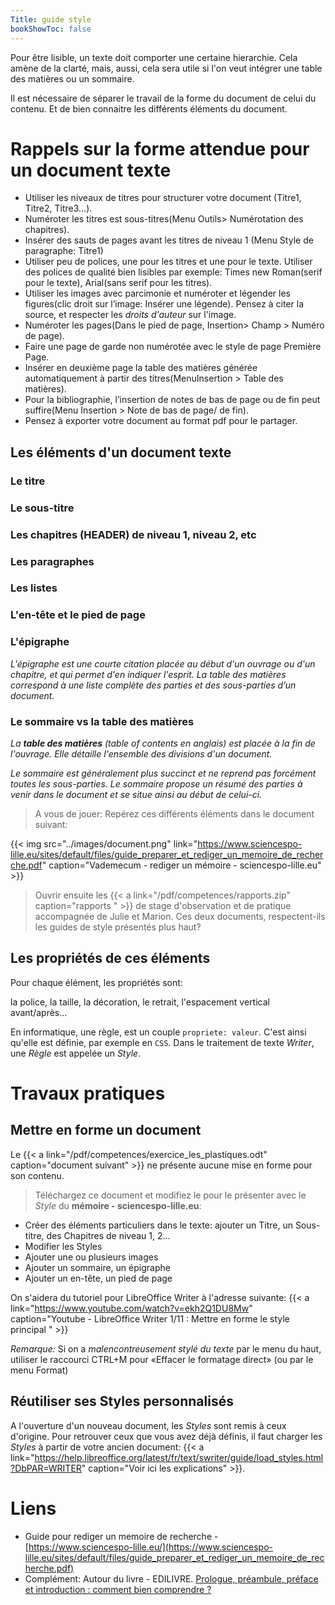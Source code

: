 ```yaml
---
Title: guide style
bookShowToc: false
---
```


Pour être lisible, un texte doit comporter une certaine hierarchie. Cela amène de la clarté, mais, aussi, cela sera utile si l'on veut intégrer une table des matières ou un sommaire.

Il est nécessaire de séparer le travail de la forme du document de celui du contenu. Et de bien connaitre les différents éléments du document.

# Rappels sur la forme attendue pour un document texte
* Utiliser les niveaux de titres pour structurer votre document (Titre1, Titre2, Titre3...).
* Numéroter les titres est sous-titres(Menu Outils> Numérotation des chapitres).
* Insérer des sauts de pages avant les titres de niveau 1 (Menu Style de paragraphe: Titre1)
* Utiliser peu de polices, une pour les titres et une pour le texte. Utiliser des polices de qualité bien lisibles par exemple: Times new Roman(serif pour le texte), Arial(sans serif pour les titres).
* Utiliser les images avec parcimonie et numéroter et légender les figures(clic droit sur l’image: Insérer une légende). Pensez à citer la source, et respecter les *droits d'auteur* sur l'image.
* Numéroter les pages(Dans le pied de page, Insertion> Champ > Numéro de page).
* Faire une page de garde non numérotée avec le style de page Première Page.
* Insérer en deuxième page la table des matières générée automatiquement à partir des titres(MenuInsertion > Table des matières).
* Pour la bibliographie, l’insertion de notes de bas de page ou de fin peut suffire(Menu Insertion > Note de bas de page/ de fin).
* Pensez à exporter votre document au format pdf pour le partager.

## Les éléments d'un document texte
### Le titre
### Le sous-titre
### Les chapitres (HEADER) de niveau 1, niveau 2, etc
### Les paragraphes
### Les listes
### L'en-tête et le pied de page
### L'épigraphe 
*L'épigraphe est une courte citation placée au début d'un ouvrage ou d'un chapitre, et qui permet d'en indiquer l'esprit. 
La table des matières correspond à une liste complète des parties et des sous-parties d’un document.*

### Le sommaire vs la table des matières
*La **table des matières** (table of contents en anglais) est placée à la fin de l'ouvrage. Elle détaille l'ensemble des divisions d'un document.*

*Le sommaire est généralement plus succinct et ne reprend pas forcément toutes les sous-parties. Le sommaire propose un résumé des parties à venir dans le document et se situe ainsi au début de celui-ci.*


> A vous de jouer: Repérez ces différents éléments dans le document suivant:

{{< img src="../images/document.png" link="https://www.sciencespo-lille.eu/sites/default/files/guide_preparer_et_rediger_un_memoire_de_recherche.pdf"  caption="Vademecum - rediger un mémoire - sciencespo-lille.eu" >}} 

> Ouvrir ensuite les {{< a link="/pdf/competences/rapports.zip" caption="rapports " >}} de stage d'observation et de pratique accompagnée de Julie et Marion. Ces deux documents, respectent-ils les guides de style présentés plus haut?

## Les propriétés de ces éléments
Pour chaque élément, les propriétés sont:

la police, la taille, la décoration, le retrait, l'espacement vertical avant/après...

En informatique, une règle, est un couple `propriete: valeur`. C'est ainsi qu'elle est définie, par exemple en `CSS`. Dans le traitement de texte *Writer*, une *Règle* est appelée un *Style*.

# Travaux pratiques
## Mettre en forme un document
Le {{< a link="/pdf/competences/exercice_les_plastiques.odt" caption="document suivant" >}} ne présente aucune mise en forme pour son contenu.

> Téléchargez ce document et modifiez le pour le présenter avec le *Style* du **mémoire - sciencespo-lille.eu**:

* Créer des éléments particuliers dans le texte: ajouter un Titre, un Sous-titre, des Chapitres de niveau 1, 2...
* Modifier les Styles
* Ajouter une ou plusieurs images
* Ajouter un sommaire, un épigraphe
* Ajouter un en-tête, un pied de page

On s'aidera du tutoriel pour LibreOffice Writer à l'adresse suivante: {{< a link="https://www.youtube.com/watch?v=ekh2Q1DU8Mw" caption="Youtube - LibreOffice Writer 1/11 : Mettre en forme le style principal " >}}

*Remarque:* Si on a *malencontreusement stylé du texte* par le menu du haut, utiliser le raccourci CTRL+M pour «Effacer le formatage direct» (ou par le menu Format)

## Réutiliser ses Styles personnalisés
A l'ouverture d'un nouveau document, les *Styles* sont remis à ceux d'origine. Pour retrouver ceux que vous avez déjà définis, il faut charger les *Styles* à partir de votre ancien document: {{< a link="https://help.libreoffice.org/latest/fr/text/swriter/guide/load_styles.html?DbPAR=WRITER" caption="Voir ici les explications" >}}.

# Liens
* Guide pour rediger un memoire de recherche - [https://www.sciencespo-lille.eu/](https://www.sciencespo-lille.eu/sites/default/files/guide_preparer_et_rediger_un_memoire_de_recherche.pdf)
* Complément: Autour du livre - EDILIVRE. [Prologue, préambule, préface et introduction : comment bien comprendre ?](https://www.edilivre.com/prologue-preambule-preface-introduction-comment-sy-retrouver/)
